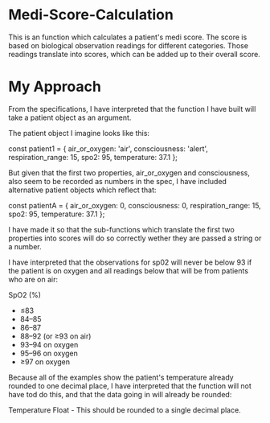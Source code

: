 # Medi-Score-Calculation
This is an function which calculates a patient's medi score. 
The score is based on biological observation readings for different categories. 
Those readings translate into scores, which can be added up to their overall score.

# My Approach

From the specifications, I have interpreted that the function I have built will take a patient object as an argument.

The patient object I imagine looks like this:

const patient1 = { 
                    air_or_oxygen: 'air', 
                    consciousness: 'alert',
                    respiration_range: 15,
                    spo2: 95,
                    temperature: 37.1
                };

But given that the first two properties, air_or_oxygen and consciousness, also seem to be recorded as numbers in the spec, I have included alternative patient objects which reflect that:

const patientA = { 
                    air_or_oxygen: 0, 
                    consciousness: 0,
                    respiration_range: 15,
                    spo2: 95,
                    temperature: 37.1
                };

I have made it so that the sub-functions which translate the first two properties into scores will do so correctly wether they are passed a string or a number.

I have interpreted that the observations for sp02 will never be below 93 if the patient is on oxygen and all readings below that will be from patients who are on air:

SpO2 (%)	

- ≤83	
- 84–85	
- 86–87	
- 88–92 (or ≥93 on air)	
- 93–94 on oxygen	
- 95–96 on oxygen	
- ≥97 on oxygen

Because all of the examples show the patient's temperature already rounded to one decimal place, I have interpreted that the function will not have tod do this, and that the data going in will already be rounded:

Temperature	Float - This should be rounded to a single decimal place.
